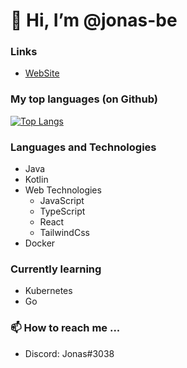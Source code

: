 # 👋 Hi, I’m @jonas-be

### Links

- [WebSite](https://jonasbe.de/)

### My top languages (on Github)
[![Top Langs](https://github-readme-stats.vercel.app/api/top-langs/?username=jonas-be&layout=compact&theme=dark&hide_border=true)](https://github-readme-stats.vercel.app/api/top-langs/?username=jonas-be)

### Languages and Technologies
- Java
- Kotlin
- Web Technologies
  - JavaScript
  - TypeScript
  - React
  - TailwindCss
- Docker

### Currently learning
- Kubernetes
- Go

### 📫 How to reach me ...
- Discord: Jonas#3038   

<!---
jonas-be/jonas-be is a ✨ special ✨ repository because its `README.md` (this file) appears on your GitHub profile.
You can click the Preview link to take a look at your changes.
--->
